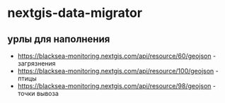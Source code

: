 # nextgis-data-migrator

## урлы для наполнения
- https://blacksea-monitoring.nextgis.com/api/resource/60/geojson - загрязнения
- https://blacksea-monitoring.nextgis.com/api/resource/100/geojson - птицы
- https://blacksea-monitoring.nextgis.com/api/resource/98/geojson - точки вывоза